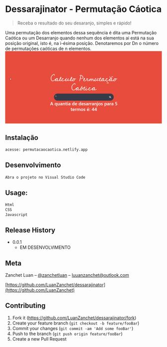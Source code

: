 # Dessarajinator - Permutação Cáotica
> Receba o resultado do seu desaranjo, simples e rápido!

Uma permutação dos elementos dessa sequência é dita uma Permutação Caótica ou um Desarranjo quando nenhum dos elementos ai está na sua posição original, isto é, na i-ésima posição. Denotaremos por Dn o número de permutações caóticas de n elementos.
![](screenshot.png)

## Instalação

```sh
acesse: permutacaocaotica.netlify.app

```

## Desenvolvimento

```sh
Abra o projeto no Visual Studio Code

```

## Usage: 
    Html
    CSS
    Javascript

## Release History

* 0.0.1
    * EM DESENVOLVIMENTO

## Meta

Zanchet Luan – [@zanchetluan](https://twitter.com/zanchetluan) – luuanzanchet@outlook.com



[https://github.com/LuanZanchet/dessarajinator](https://github.com/LuanZanchet)

## Contributing

1. Fork it (<https://github.com/LuanZanchet/dessarajinator/fork>)
2. Create your feature branch (`git checkout -b feature/fooBar`)
3. Commit your changes (`git commit -am 'Add some fooBar'`)
4. Push to the branch (`git push origin feature/fooBar`)
5. Create a new Pull Request

<!-- Markdown link & img dfn's -->
[npm-image]: https://img.shields.io/npm/v/datadog-metrics.svg?style=flat-square
[npm-url]: https://npmjs.org/package/datadog-metrics
[npm-downloads]: https://img.shields.io/npm/dm/datadog-metrics.svg?style=flat-square
[travis-image]: https://img.shields.io/travis/dbader/node-datadog-metrics/master.svg?style=flat-square
[travis-url]: https://travis-ci.org/dbader/node-datadog-metrics
[wiki]: https://github.com/yourname/yourproject/wiki
